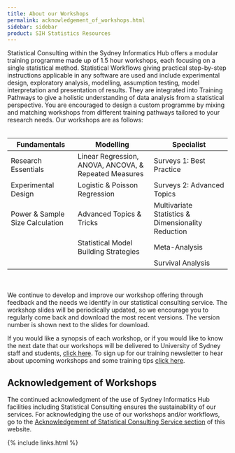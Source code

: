 ```yaml
---
title: About our Workshops
permalink: acknowledgement_of_workshops.html
sidebar: sidebar
product: SIH Statistics Resources
---
```


Statistical Consulting within the Sydney Informatics Hub offers a modular training programme made up of 1.5 hour workshops, each focusing on a single statistical method. Statistical Workflows giving practical step-by-step instructions applicable in any software are used and include experimental design, exploratory analysis, modelling, assumption testing, model interpretation and presentation of results. They are integrated into Training Pathways to give a holistic understanding of data analysis from a statistical perspective. You are encouraged to design a custom programme by mixing and matching workshops from different training pathways tailored to your research needs. Our workshops are as follows:
<br> 
</br>

| Fundamentals  | Modelling | Specialist |
| ------------- | ------------- | ------------ |
| Research Essentials  | Linear Regression, ANOVA, ANCOVA, & Repeated Measures​  | Surveys 1: Best Practice​ |
| Experimental Design  | Logistic & Poisson Regression  | Surveys 2: Advanced Topics |
| Power & Sample Size Calculation  | Advanced Topics & Tricks  | Multivariate Statistics & Dimensionality Reduction |
|   |  Statistical Model Building Strategies | Meta-Analysis​ |
|   |   | Survival Analysis |
<br> 
</br>
We continue to develop and improve our workshop offering through feedback and the needs we identify in our statistical consulting service. The workshop slides will be periodically updated, so we encourage you to regularly come back and download the most recent versions. The version number is shown next to the slides for download.

If you would like a synopsis of each workshop, or if you would like to know the next date that our workshops will be delivered to University of Sydney staff and students, [click here](https://www.sydney.edu.au/research/facilities/sydney-informatics-hub/workshops-and-training.html). To sign up for our training newsletter to hear about upcoming workshops and some training tips [click here](https://signup.e2ma.net/signup/1945889/1928048/).

## Acknowledgement of Workshops

The continued acknowledgment of the use of Sydney Informatics Hub facilities including Statistical Consulting ensures the sustainability of our services. For  acknowledging the use of our workshops and/or workflows, go to the [Acknowledgement of Statistical Consulting Service section](acknowledgements) of this website.


{% include links.html %}
